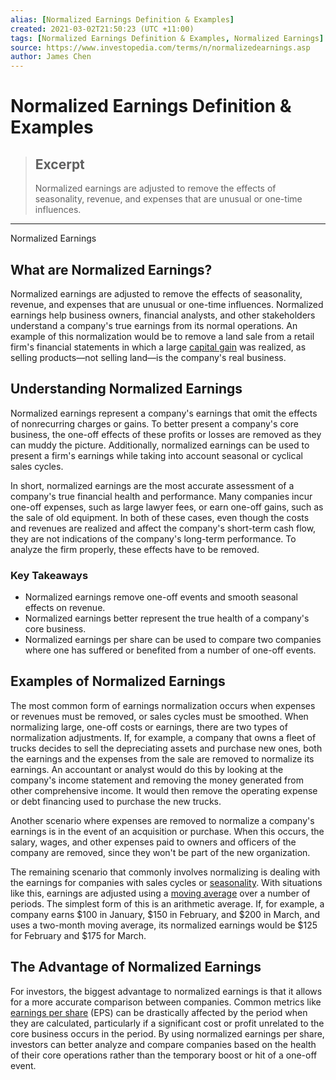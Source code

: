 ```yaml
---
alias: [Normalized Earnings Definition & Examples]
created: 2021-03-02T21:50:23 (UTC +11:00)
tags: [Normalized Earnings Definition & Examples, Normalized Earnings]
source: https://www.investopedia.com/terms/n/normalizedearnings.asp
author: James Chen
---
```


# Normalized Earnings Definition & Examples

> ## Excerpt
> Normalized earnings are adjusted to remove the effects of seasonality, revenue, and expenses that are unusual or one-time influences.

---

Normalized Earnings
## What are Normalized Earnings?

Normalized earnings are adjusted to remove the effects of seasonality, revenue, and expenses that are unusual or one-time influences. Normalized earnings help business owners, financial analysts, and other stakeholders understand a company's true earnings from its normal operations. An example of this normalization would be to remove a land sale from a retail firm's financial statements in which a large [capital gain](https://www.investopedia.com/terms/c/capitalgain.asp) was realized, as selling products—not selling land—is the company's real business.

## Understanding Normalized Earnings

Normalized earnings represent a company's earnings that omit the effects of nonrecurring charges or gains. To better present a company's core business, the one-off effects of these profits or losses are removed as they can muddy the picture. Additionally, normalized earnings can be used to present a firm's earnings while taking into account seasonal or cyclical sales cycles.

In short, normalized earnings are the most accurate assessment of a company's true financial health and performance. Many companies incur one-off expenses, such as large lawyer fees, or earn one-off gains, such as the sale of old equipment. In both of these cases, even though the costs and revenues are realized and affect the company's short-term cash flow, they are not indications of the company's long-term performance. To analyze the firm properly, these effects have to be removed.

### Key Takeaways

-   Normalized earnings remove one-off events and smooth seasonal effects on revenue.
-   Normalized earnings better represent the true health of a company's core business.
-   Normalized earnings per share can be used to compare two companies where one has suffered or benefited from a number of one-off events.

## Examples of Normalized Earnings

The most common form of earnings normalization occurs when expenses or revenues must be removed, or sales cycles must be smoothed. When normalizing large, one-off costs or earnings, there are two types of normalization adjustments. If, for example, a company that owns a fleet of trucks decides to sell the depreciating assets and purchase new ones, both the earnings and the expenses from the sale are removed to normalize its earnings. An accountant or analyst would do this by looking at the company's income statement and removing the money generated from other comprehensive income. It would then remove the operating expense or debt financing used to purchase the new trucks.

Another scenario where expenses are removed to normalize a company's earnings is in the event of an acquisition or purchase. When this occurs, the salary, wages, and other expenses paid to owners and officers of the company are removed, since they won't be part of the new organization.

The remaining scenario that commonly involves normalizing is dealing with the earnings for companies with sales cycles or [seasonality](https://www.investopedia.com/terms/s/seasonality.asp). With situations like this, earnings are adjusted using a [moving average](https://www.investopedia.com/terms/m/movingaverage.asp) over a number of periods. The simplest form of this is an arithmetic average. If, for example, a company earns $100 in January, $150 in February, and $200 in March, and uses a two-month moving average, its normalized earnings would be $125 for February and $175 for March.

## The Advantage of Normalized Earnings

For investors, the biggest advantage to normalized earnings is that it allows for a more accurate comparison between companies. Common metrics like [earnings per share](https://www.investopedia.com/terms/e/eps.asp) (EPS) can be drastically affected by the period when they are calculated, particularly if a significant cost or profit unrelated to the core business occurs in the period. By using normalized earnings per share, investors can better analyze and compare companies based on the health of their core operations rather than the temporary boost or hit of a one-off event.
